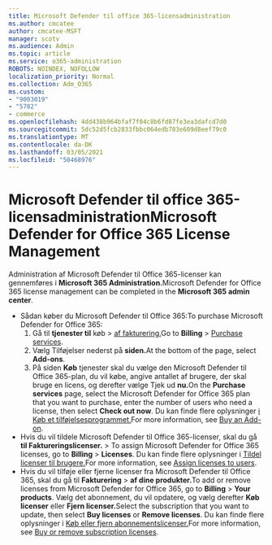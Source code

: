 ```yaml
---
title: Microsoft Defender til office 365-licensadministration
ms.author: cmcatee
author: cmcatee-MSFT
manager: scotv
ms.audience: Admin
ms.topic: article
ms.service: o365-administration
ROBOTS: NOINDEX, NOFOLLOW
localization_priority: Normal
ms.collection: Adm_O365
ms.custom:
- "9003019"
- "5782"
- commerce
ms.openlocfilehash: 4dd438b964bfaf7f04c8b6fd87fe3ea3dafcd7d0
ms.sourcegitcommit: 5dc52d5fcb2833fbbc064edb783e609d8eef79c0
ms.translationtype: MT
ms.contentlocale: da-DK
ms.lasthandoff: 03/05/2021
ms.locfileid: "50468976"
---
```

# <a name="microsoft-defender-for-office-365-license-management"></a><span data-ttu-id="28cb5-102">Microsoft Defender til office 365-licensadministration</span><span class="sxs-lookup"><span data-stu-id="28cb5-102">Microsoft Defender for Office 365 License Management</span></span>

<span data-ttu-id="28cb5-103">Administration af Microsoft Defender til Office 365-licenser kan gennemføres i **Microsoft 365 Administration.**</span><span class="sxs-lookup"><span data-stu-id="28cb5-103">Microsoft Defender for Office 365 license management can be completed in the  **Microsoft 365 admin center**.</span></span>

- <span data-ttu-id="28cb5-104">Sådan køber du Microsoft Defender til Office 365:</span><span class="sxs-lookup"><span data-stu-id="28cb5-104">To purchase Microsoft Defender for Office 365:</span></span>
    1. <span data-ttu-id="28cb5-105">Gå til **tjenester til** køb  >  [af fakturering.](https://go.microsoft.com/fwlink/p/?linkid=868433)</span><span class="sxs-lookup"><span data-stu-id="28cb5-105">Go to **Billing** > [Purchase services](https://go.microsoft.com/fwlink/p/?linkid=868433).</span></span>
    2. <span data-ttu-id="28cb5-106">Vælg Tilføjelser nederst på **siden.**</span><span class="sxs-lookup"><span data-stu-id="28cb5-106">At the bottom of the page, select **Add-ons**.</span></span>
    3. <span data-ttu-id="28cb5-107">På siden **Køb** tjenester skal du vælge den Microsoft Defender til Office 365-plan, du vil købe, angive antallet af brugere, der skal bruge en licens, og derefter vælge Tjek ud **nu.**</span><span class="sxs-lookup"><span data-stu-id="28cb5-107">On the **Purchase services** page, select the Microsoft Defender for Office 365 plan that you want to purchase, enter the number of users who need a license, then select **Check out now**.</span></span> <span data-ttu-id="28cb5-108">Du kan finde flere oplysninger [i Køb et tilføjelsesprogrammet.](https://docs.microsoft.com/microsoft-365/commerce/buy-or-edit-an-add-on)</span><span class="sxs-lookup"><span data-stu-id="28cb5-108">For more information, see [Buy an Add-on](https://docs.microsoft.com/microsoft-365/commerce/buy-or-edit-an-add-on).</span></span>
- <span data-ttu-id="28cb5-109">Hvis du vil tildele Microsoft Defender til Office 365-licenser, skal du gå **til Faktureringslicenser.**  >  </span><span class="sxs-lookup"><span data-stu-id="28cb5-109">To assign Microsoft Defender for Office 365 licenses, go to **Billing** > **Licenses**.</span></span> <span data-ttu-id="28cb5-110">Du kan finde flere oplysninger i [Tildel licenser til brugere.](https://docs.microsoft.com/microsoft-365/admin/manage/assign-licenses-to-users)</span><span class="sxs-lookup"><span data-stu-id="28cb5-110">For more information, see [Assign licenses to users](https://docs.microsoft.com/microsoft-365/admin/manage/assign-licenses-to-users).</span></span>
- <span data-ttu-id="28cb5-111">Hvis du vil tilføje eller fjerne licenser fra Microsoft Defender til Office 365, skal du gå til **Fakturering**  >  **af dine produkter.**</span><span class="sxs-lookup"><span data-stu-id="28cb5-111">To add or remove licenses from Microsoft Defender for Office 365, go to **Billing** > **Your products**.</span></span> <span data-ttu-id="28cb5-112">Vælg det abonnement, du vil opdatere, og vælg derefter **Køb licenser** eller **Fjern licenser.**</span><span class="sxs-lookup"><span data-stu-id="28cb5-112">Select the subscription that you want to update, then select **Buy licenses** or **Remove licenses**.</span></span> <span data-ttu-id="28cb5-113">Du kan finde flere oplysninger i [Køb eller fjern abonnementslicenser.](https://docs.microsoft.com/microsoft-365/commerce/licenses/buy-licenses)</span><span class="sxs-lookup"><span data-stu-id="28cb5-113">For more information, see [Buy or remove subscription licenses](https://docs.microsoft.com/microsoft-365/commerce/licenses/buy-licenses).</span></span>